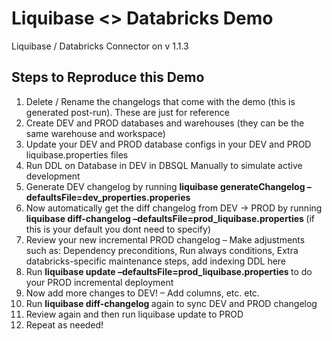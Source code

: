 # Liquibase <> Databricks Demo

Liquibase / Databricks Connector on v 1.1.3

## Steps to Reproduce this Demo 

1. Delete / Rename the changelogs that come with the demo (this is generated post-run). These are just for reference
2. Create DEV and PROD databases and warehouses (they can be the same warehouse and workspace)
3. Update your DEV and PROD database configs in your DEV and PROD liquibase.properties files
4. Run DDL on Database in DEV in DBSQL Manually to simulate active development
5. Generate DEV changelog by running <b> liquibase generateChangelog –defaultsFile=dev_properties.properies </b>
6. Now automatically get the diff changelog from DEV → PROD by running <b> liquibase diff-changelog –defaultsFile=prod_liquibase.properties </b> (if this is your default you dont need to specify)
7. Review your new incremental PROD changelog – Make adjustments such as: Dependency preconditions, Run always conditions, Extra databricks-specific maintenance steps, add indexing DDL here
8. Run <b> liquibase update –defaultsFile=prod_liquibase.properties </b> to do your PROD incremental deployment
9. Now add more changes to DEV! – Add columns, etc. etc. 
10. Run <b> liquibase diff-changelog </b> again to sync DEV and PROD changelog
11. Review again and then run liquibase update to PROD
12. Repeat as needed!
